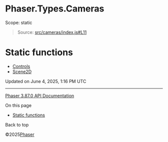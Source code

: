 # Phaser.Types.Cameras

Scope:
static

> Source: [src/cameras/index.js#L11](https://github.com/phaserjs/phaser/blob/v3.87.0/src/cameras/index.js#L11)

# Static functions

* [Controls](types-cameras-controls.md)
* [Scene2D](types-cameras-scene2d.md)

Updated on June 4, 2025, 1:16 PM UTC

---

[Phaser 3.87.0 API Documentation](../../index.md)

On this page

* [Static functions](#static-functions)

Back to top

©2025[Phaser](https://docs.phaser.io)